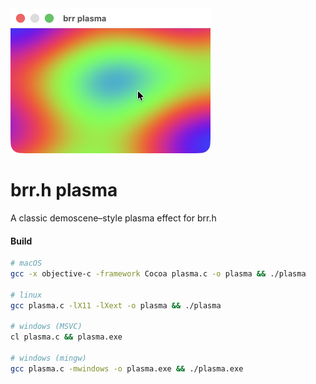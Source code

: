 <img src="./plasma.png" width="320" />

# brr.h plasma
A classic demoscene–style plasma effect for brr.h

#### Build 
```bash
# macOS
gcc -x objective-c -framework Cocoa plasma.c -o plasma && ./plasma

# linux
gcc plasma.c -lX11 -lXext -o plasma && ./plasma

# windows (MSVC)
cl plasma.c && plasma.exe

# windows (mingw)
gcc plasma.c -mwindows -o plasma.exe && ./plasma.exe
```